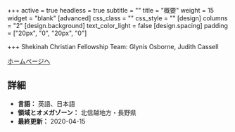 +++
active = true
headless = true
subtitle = ""
title = "概要"
weight = 15
widget = "blank"
[advanced]
css_class = ""
css_style = ""
[design]
columns = "2"
[design.background]
text_color_light = false
[design.spacing]
padding = ["20px", "0", "20px", "0"]

+++
Shekinah Christian Fellowship
Team: Glynis Osborne, Judith Cassell

[ホームページへ](https://shekinahcf.wixsite.com/ywam/home)

## 詳細

* **言語：** 英語、日本語
* **領域とオメガゾーン：** 北信越地方・長野県
* **最終更新：** 2020-04-15
